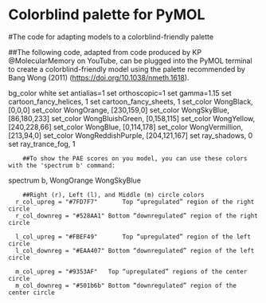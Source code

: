 # Colorblind palette for PyMOL
#The code for adapting models to a colorblind-friendly palette 

  ##The following code, adapted from code produced by KP @MolecularMemory on YouTube, can be plugged into the PyMOL terminal to create a colorblind-friendly model using the palette recommended by Bang Wong (2011) (https://doi.org/10.1038/nmeth.1618).

  bg_color white
  set antialias=1
  set orthoscopic=1
  set gamma=1.15
  set cartoon_fancy_helices, 1
  set cartoon_fancy_sheets, 1
  set_color WongBlack, [0,0,0]
  set_color WongOrange, [230,159,0]
  set_color WongSkyBlue, [86,180,233]
  set_color WongBluishGreen, [0,158,115]
  set_color WongYellow, [240,228,66]
  set_color WongBlue, [0,114,178]
  set_color WongVermillion, [213,94,0]
  set_color WongReddishPurple, [204,121,167]
  set ray_shadows, 0
  set ray_trance_fog, 1

        ##To show the PAE scores on you model, you can use these colors with the 'spectrum b' command:

  spectrum b, WongOrange WongSkyBlue

        ##Right (r), Left (l), and Middle (m) circle colors
      r_col_upreg = "#7FD7F7"		Top “upregulated” region of the right circle
      r_col_downreg = "#528AA1"	Bottom “downregulated” region of the right circle

      l_col_upreg = "#FBEF49"		Top “upregulated” region of the left circle
      l_col_downreg = "#EAA407"	Bottom “downregulated” region of the left circle

      m_col_upreg = "#9353AF"	Top “upregulated” regions of the center circle
      m_col_downreg = "#501b6b"	Bottom “downregulated” region of the center circle
